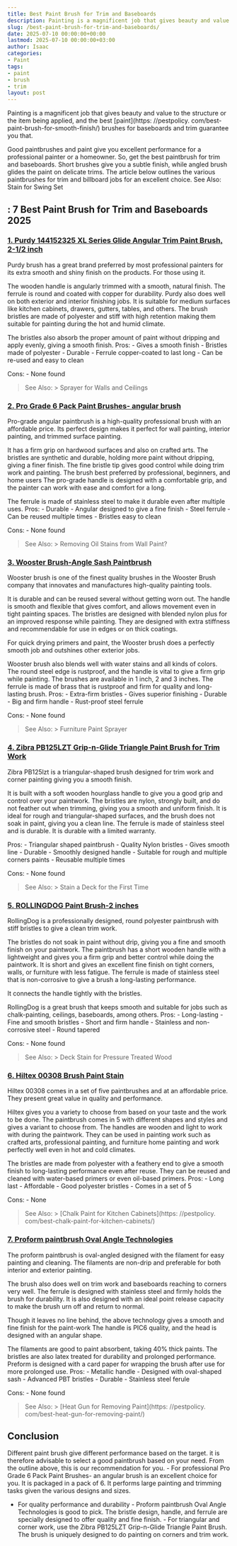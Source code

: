 ```yaml
---
title: Best Paint Brush for Trim and Baseboards
description: Painting is a magnificent job that gives beauty and value to the structure or the item being applied, and the best paint brushes for baseboards and trim...
slug: /best-paint-brush-for-trim-and-baseboards/
date: 2025-07-10 00:00:00+00:00
lastmod: 2025-07-10 00:00:00+03:00
author: Isaac
categories:
- Paint
tags:
- paint
- brush
- trim
layout: post
---
```


Painting is a magnificent job that gives beauty and value to the structure or the item being applied, and the best [paint](https: //pestpolicy. com/best-paint-brush-for-smooth-finish/) brushes for baseboards and trim guarantee you that.

Good paintbrushes and paint give you excellent performance for a professional painter or a homeowner. So, get the best paintbrush for trim and baseboards. Short brushes give you a subtle finish, while angled brush glides the paint on delicate trims. The article below outlines the various paintbrushes for trim and billboard jobs for an excellent choice. See Also: Stain for Swing Set

##  : 7 Best Paint Brush for Trim and Baseboards 2025

###  [1. Purdy 144152325 XL Series Glide Angular Trim Paint Brush, 2-1/2 inch](https://www.amazon.com/dp/B0000DH4KH/?tag=p-policy-20)

Purdy brush has a great brand preferred by most professional painters for its extra smooth and shiny finish on the products. For those using it.

The wooden handle is angularly trimmed with a smooth, natural finish. The ferrule is round and coated with copper for durability. Purdy also does well on both exterior and interior finishing jobs. It is suitable for medium surfaces like kitchen cabinets, drawers, gutters, tables, and others. The brush bristles are made of polyester and stiff with high retention making them suitable for painting during the hot and humid climate.

The bristles also absorb the proper amount of paint without dripping and apply evenly, giving a smooth finish. Pros: - Gives a smooth finish - Bristles made of polyester - Durable - Ferrule copper-coated to last long - Can be re-used and easy to clean

Cons: - None found

> See Also: > Sprayer for Walls and Ceilings

###  [2. Pro Grade 6 Pack Paint Brushes- angular brush](https://www.amazon.com/dp/B07CB1Y7CN/?tag=p-policy-20)

Pro-grade angular paintbrush is a high-quality professional brush with an affordable price. Its perfect design makes it perfect for wall painting, interior painting, and trimmed surface painting.

It has a firm grip on hardwood surfaces and also on crafted arts. The bristles are synthetic and durable, holding more paint without dripping, giving a finer finish. The fine bristle tip gives good control while doing trim work and painting. The brush best preferred by professional, beginners, and home users The pro-grade handle is designed with a comfortable grip, and the painter can work with ease and comfort for a long.

The ferrule is made of stainless steel to make it durable even after multiple uses. Pros: - Durable - Angular designed to give a fine finish - Steel ferrule - Can be reused multiple times - Bristles easy to clean

Cons: - None found

> See Also: > Removing Oil Stains from Wall Paint?

###  [3. Wooster Brush-Angle Sash Paintbrush](https://www.amazon.com/dp/B002YC06T2/?tag=p-policy-20)

Wooster brush is one of the finest quality brushes in the Wooster Brush company that innovates and manufactures high-quality painting tools.

It is durable and can be reused several without getting worn out. The handle is smooth and flexible that gives comfort, and allows movement even in tight painting spaces. The bristles are designed with blended nylon plus for an improved response while painting. They are designed with extra stiffness and recommendable for use in edges or on thick coatings.

For quick drying primers and paint, the Wooster brush does a perfectly smooth job and outshines other exterior jobs.

Wooster brush also blends well with water stains and all kinds of colors. The round steel edge is rustproof, and the handle is vital to give a firm grip while painting. The brushes are available in 1 inch, 2 and 3 inches. The ferrule is made of brass that is rustproof and firm for quality and long-lasting brush. Pros: - Extra-firm bristles - Gives superior finishing - Durable - Big and firm handle - Rust-proof steel ferrule

Cons: - None found

> See Also: > Furniture Paint Sprayer

###  [4. Zibra PB125LZT Grip-n-Glide Triangle Paint Brush for Trim Work](https://www.amazon.com/dp/B000O3OQBM/?tag=p-policy-20)

Zibra PB125lzt is a triangular-shaped brush designed for trim work and corner painting giving you a smooth finish.

It is built with a soft wooden hourglass handle to give you a good grip and control over your paintwork. The bristles are nylon, strongly built, and do not feather out when trimming, giving you a smooth and uniform finish. It is ideal for rough and triangular-shaped surfaces, and the brush does not soak in paint, giving you a clean line. The ferrule is made of stainless steel and is durable. It is durable with a limited warranty.

Pros: - Triangular shaped paintbrush - Quality Nylon bristles - Gives smooth line - Durable - Smoothly designed handle - Suitable for rough and multiple corners paints - Reusable multiple times

Cons: - None found

> See Also: > Stain a Deck for the First Time

###  [5. ROLLINGDOG Paint Brush-2 inches](https://www.amazon.com/dp/B07G521SC6/?tag=p-policy-20)

RollingDog is a professionally designed, round polyester paintbrush with stiff bristles to give a clean trim work.

The bristles do not soak in paint without drip, giving you a fine and smooth finish on your paintwork. The paintbrush has a short wooden handle with a lightweight and gives you a firm grip and better control while doing the paintwork. It is short and gives an excellent fine finish on tight corners, walls, or furniture with less fatigue. The ferrule is made of stainless steel that is non-corrosive to give a brush a long-lasting performance.

It connects the handle tightly with the bristles.

RollingDog is a great brush that keeps smooth and suitable for jobs such as chalk-painting, ceilings, baseboards, among others. Pros: - Long-lasting - Fine and smooth bristles - Short and firm handle - Stainless and non-corrosive steel - Round tapered

Cons: - None found

> See Also: > Deck Stain for Pressure Treated Wood

###  [6. Hiltex 00308 Brush Paint Stain](https://www.amazon.com/dp/B000PQTYTC/?tag=p-policy-20)

Hiltex 00308 comes in a set of five paintbrushes and at an affordable price. They present great value in quality and performance.

Hiltex gives you a variety to choose from based on your taste and the work to be done. The paintbrush comes in 5 with different shapes and styles and gives a variant to choose from. The handles are wooden and light to work with during the paintwork. They can be used in painting work such as crafted arts, professional painting, and furniture home painting and work perfectly well even in hot and cold climates.

The bristles are made from polyester with a feathery end to give a smooth finish to long-lasting performance even after reuse. They can be reused and cleaned with water-based primers or even oil-based primers. Pros: - Long last - Affordable - Good polyester bristles - Comes in a set of 5

Cons: - None

> See Also: > [Chalk Paint for Kitchen Cabinets](https: //pestpolicy. com/best-chalk-paint-for-kitchen-cabinets/)

###  [7. Proform paintbrush Oval Angle Technologies](https://www.amazon.com/dp/B008VFWPA4/?tag=p-policy-20)

The proform paintbrush is oval-angled designed with the filament for easy painting and cleaning. The filaments are non-drip and preferable for both interior and exterior painting.

The brush also does well on trim work and baseboards reaching to corners very well. The ferrule is designed with stainless steel and firmly holds the brush for durability. It is also designed with an ideal point release capacity to make the brush urn off and return to normal.

Though it leaves no line behind, the above technology gives a smooth and fine finish for the paint-work The handle is PIC6 quality, and the head is designed with an angular shape.

The filaments are good to paint absorbent, taking 40% thick paints. The bristles are also latex treated for durability and prolonged performance. Preform is designed with a card paper for wrapping the brush after use for more prolonged use. Pros: - Metallic handle - Designed with oval-shaped sash - Advanced PBT bristles - Durable - Stainless steel ferule

Cons: - None found

> See Also: > [Heat Gun for Removing Paint](https: //pestpolicy. com/best-heat-gun-for-removing-paint/)

##  Conclusion

Different paint brush give different performance based on the target. it is therefore advisable to select a good paintbrush based on your need. From the outline above, this is our recommendation for you. - For professional Pro Grade 6 Pack Paint Brushes- an angular brush is an excellent choice for you. It is packaged in a pack of 6. It performs large painting and trimming tasks given the various designs and sizes.

- For quality performance and durability - Proform paintbrush Oval Angle Technologies is good to pick. The bristle design, handle, and ferrule are specially designed to offer quality and fine finish. - For triangular and corner work, use the Zibra PB125LZT Grip-n-Glide Triangle Paint Brush. The brush is uniquely designed to do painting on corners and trim work.
